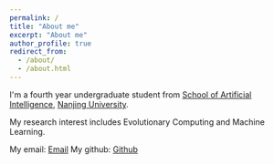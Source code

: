 ```yaml
---
permalink: /
title: "About me"
excerpt: "About me"
author_profile: true
redirect_from: 
  - /about/
  - /about.html
---
```


I'm a fourth year undergraduate student from [School of Artificial Intelligence](https://ai.nju.edu.cn/), [Nanjing University](https://www.nju.edu.cn/). 

My research interest includes Evolutionary Computing and Machine Learning.

My email: [Email](191300047@smail.nju.edu.cn)
My github: [Github](https://github.com/thebigfour) 
